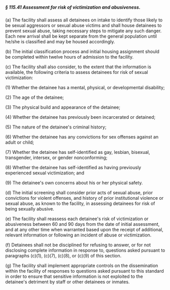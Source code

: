 ##### § 115.41 Assessment for risk of victimization and abusiveness. #####

(a) The facility shall assess all detainees on intake to identify those likely to be sexual aggressors or sexual abuse victims and shall house detainees to prevent sexual abuse, taking necessary steps to mitigate any such danger. Each new arrival shall be kept separate from the general population until he/she is classified and may be housed accordingly.

(b) The initial classification process and initial housing assignment should be completed within twelve hours of admission to the facility.

(c) The facility shall also consider, to the extent that the information is available, the following criteria to assess detainees for risk of sexual victimization:

(1) Whether the detainee has a mental, physical, or developmental disability;

(2) The age of the detainee;

(3) The physical build and appearance of the detainee;

(4) Whether the detainee has previously been incarcerated or detained;

(5) The nature of the detainee's criminal history;

(6) Whether the detainee has any convictions for sex offenses against an adult or child;

(7) Whether the detainee has self-identified as gay, lesbian, bisexual, transgender, intersex, or gender nonconforming;

(8) Whether the detainee has self-identified as having previously experienced sexual victimization; and

(9) The detainee's own concerns about his or her physical safety.

(d) The initial screening shall consider prior acts of sexual abuse, prior convictions for violent offenses, and history of prior institutional violence or sexual abuse, as known to the facility, in assessing detainees for risk of being sexually abusive.

(e) The facility shall reassess each detainee's risk of victimization or abusiveness between 60 and 90 days from the date of initial assessment, and at any other time when warranted based upon the receipt of additional, relevant information or following an incident of abuse or victimization.

(f) Detainees shall not be disciplined for refusing to answer, or for not disclosing complete information in response to, questions asked pursuant to paragraphs (c)(1), (c)(7), (c)(8), or (c)(9) of this section.

(g) The facility shall implement appropriate controls on the dissemination within the facility of responses to questions asked pursuant to this standard in order to ensure that sensitive information is not exploited to the detainee's detriment by staff or other detainees or inmates.